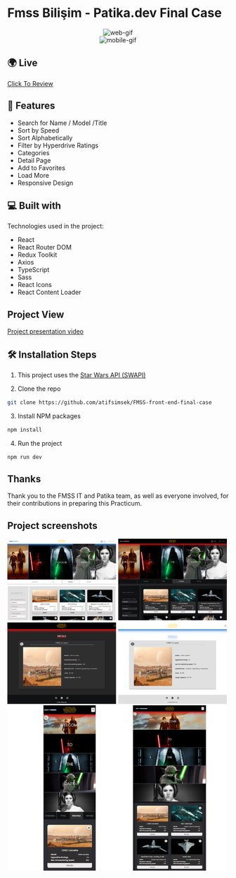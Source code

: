 # Fmss Bilişim - Patika.dev Final Case

<p align="center">
<img src="https://fmss.com.tr/images/logo_son_V3.png" alt="web-gif" width="200"/>
  <br/>
<img src="https://i.ibb.co/ZNFFJjk/Patika-Logo-min.webp" alt="mobile-gif" width="70"/>
</p>

## 🌍 Live

[Click To Review](https://fmss-front-end-final-case.vercel.app/)

## 📌 Features

- Search for Name / Model /Title
- Sort by Speed
- Sort Alphabetically
- Filter by Hyperdrive Ratings
- Categories
- Detail Page
- Add to Favorites
- Load More
- Responsive Design

## 💻 Built with

Technologies used in the project:

- React
- React Router DOM
- Redux Toolkit
- Axios
- TypeScript
- Sass
- React Icons
- React Content Loader

## Project View

[Project presentation video](https://www.loom.com/share/e978314e6aaf417d8df21dfd437c821e)

## 🛠️ Installation Steps

1. This project uses the [Star Wars API (SWAPI)](https://swapi.dev/)

2. Clone the repo

```sh
git clone https://github.com/atifsimsek/FMSS-front-end-final-case
```

3. Install NPM packages

```sh
npm install
```

4. Run the project

```sh
npm run dev
```

## Thanks

Thank you to the FMSS IT and Patika team, as well as everyone involved, for their contributions in preparing this Practicum.

## Project screenshots

<img src="src/assets/screenshot1.png"  width="500" />
<br/>
<img src="src/assets/screenshot2.png"  width="500" />

